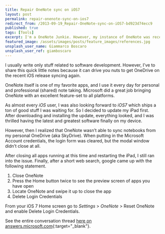 ```yaml
---
title: Repair OneNote sync on iOS7
layout: post
permalink: repair-onenote-sync-on-ios7
redirect_from: /2013-09-19_Repair-OneNote-sync-on-iOS7-bd923d74ecc9
published: true
tags: [Tools]
excerpt: I'm a OneNote Junkie. However, my instance of OneNote was recently broken after updating to iOS7. Learn how to repair it.
featured_image: /assets/images/posts/feature_images/references.jpg
unsplash_user_name: Giammarco Boscaro
unsplash_user_ref: giamboscaro
---
```


I usually write only stuff related to software development. However, I’ve to share this quick little notes because it can drive you nuts to get OneDrive on the recent iOS release syncing again.

OneNote itself is one of my favorite apps, and I use it every day for personal and professional (shared) note taking. Microsoft did a great job bringing OneNote with an excellent feature-set to all platforms.

As almost every *iOS* user, I was also looking forward to *iOS7* which ships a ton of good stuff I was waiting for. So I decided to update my iPad first. After downloading and installing the update, everything looked, and I was thrilled having the latest and greatest software finally on my device.

However, then I realized that OneNote wasn’t able to sync notebooks from my personal OneDrive (aka SkyDrive). When putting in the Microsoft Account credentials, the login form was cleared, but the modal window didn’t close at all.

After closing all apps running at this time and restarting the iPad, I still ran into the issue. Finally, after a short web search, google came up with the following statement.

1. Close OneNote
2. Press the Home button twice to see the preview screen of apps you have open
3. Locate OneNote and swipe it up to close the app
4. Delete Login Credentials

From your iOS 7 Home screen go to *Settings* > *OneNote* > Reset OneNote and enable Delete Login Credentials.

See the entire conversation thread [here on answers.microsoft.com](http://answers.microsoft.com/en-us/office/forum/office_mobile-onenote/not-able-to-sign-in-to-onenote-and-sync-after/33dced99-8525-4655-aa75-2a218588998d){:target="_blank"}.


